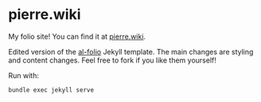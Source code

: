 # pierre.wiki

My folio site! You can find it at [pierre.wiki](https://pierre.wiki).

Edited version of the [al-folio](https://github.com/alshedivat/al-folio) Jekyll template. The main changes are styling and content changes. Feel free to fork if you like them yourself!

Run with:

```
bundle exec jekyll serve
```
